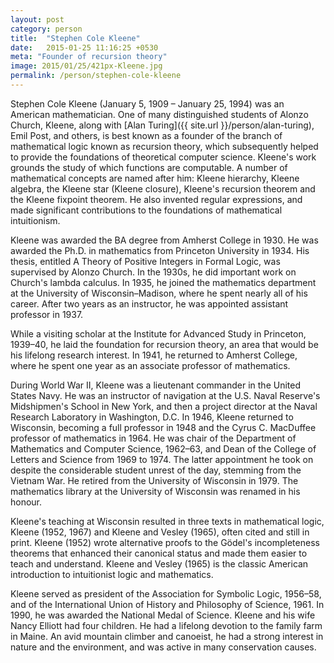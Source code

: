 ```yaml
---
layout: post
category: person
title:  "Stephen Cole Kleene"
date:   2015-01-25 11:16:25 +0530
meta: "Founder of recursion theory"
image: 2015/01/25/421px-Kleene.jpg
permalink: /person/stephen-cole-kleene
---
```

Stephen Cole Kleene (January 5, 1909 – January 25, 1994) was an American mathematician. One of many distinguished students of Alonzo Church, Kleene, along with [Alan Turing]({{ site.url }}/person/alan-turing), Emil Post, and others, is best known as a founder of the branch of mathematical logic known as recursion theory, which subsequently helped to provide the foundations of theoretical computer science. Kleene's work grounds the study of which functions are computable. A number of mathematical concepts are named after him: Kleene hierarchy, Kleene algebra, the Kleene star (Kleene closure), Kleene's recursion theorem and the Kleene fixpoint theorem. He also invented regular expressions, and made significant contributions to the foundations of mathematical intuitionism.

Kleene was awarded the BA degree from Amherst College in 1930. He was awarded the Ph.D. in mathematics from Princeton University in 1934. His thesis, entitled A Theory of Positive Integers in Formal Logic, was supervised by Alonzo Church. In the 1930s, he did important work on Church's lambda calculus. In 1935, he joined the mathematics department at the University of Wisconsin–Madison, where he spent nearly all of his career. After two years as an instructor, he was appointed assistant professor in 1937.

While a visiting scholar at the Institute for Advanced Study in Princeton, 1939–40, he laid the foundation for recursion theory, an area that would be his lifelong research interest. In 1941, he returned to Amherst College, where he spent one year as an associate professor of mathematics.

During World War II, Kleene was a lieutenant commander in the United States Navy. He was an instructor of navigation at the U.S. Naval Reserve's Midshipmen's School in New York, and then a project director at the Naval Research Laboratory in Washington, D.C.
In 1946, Kleene returned to Wisconsin, becoming a full professor in 1948 and the Cyrus C. MacDuffee professor of mathematics in 1964. He was chair of the Department of Mathematics and Computer Science, 1962–63, and Dean of the College of Letters and Science from 1969 to 1974. The latter appointment he took on despite the considerable student unrest of the day, stemming from the Vietnam War. He retired from the University of Wisconsin in 1979. The mathematics library at the University of Wisconsin was renamed in his honour.

Kleene's teaching at Wisconsin resulted in three texts in mathematical logic, Kleene (1952, 1967) and Kleene and Vesley (1965), often cited and still in print. Kleene (1952) wrote alternative proofs to the Gödel's incompleteness theorems that enhanced their canonical status and made them easier to teach and understand. Kleene and Vesley (1965) is the classic American introduction to intuitionist logic and mathematics.

Kleene served as president of the Association for Symbolic Logic, 1956–58, and of the International Union of History and Philosophy of Science, 1961. In 1990, he was awarded the National Medal of Science.
Kleene and his wife Nancy Elliott had four children. He had a lifelong devotion to the family farm in Maine. An avid mountain climber and canoeist, he had a strong interest in nature and the environment, and was active in many conservation causes.